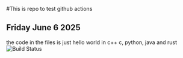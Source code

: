 #This is repo to test github actions
## Friday June 6 2025
the code in the files is just hello world in c++ c, python, java and rust
</br>
![Build Status](https://github.com/TylerEvans-Dev/GitHubActions/actions/workflows/test.yml/badge.svg)
